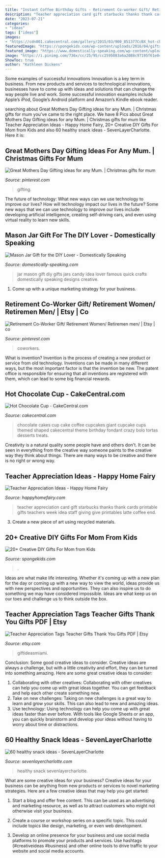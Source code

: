```yaml
---
title: "Instant Coffee Birthday Gifts - Retirement Co-worker Gift/ Retirement Women/ Retiremen Men/"
description: "Teacher appreciation card gift starbucks thanks thank cards printable gifts teachers week idea staff giving give printables latte coffee end"
date: "2023-07-21"
categories:
- "ideas"
tags: ["ideas"]
images:
- "https://cdn001.cakecentral.com/gallery/2015/03/900_851377CcBX_hot-chocolate-cup.jpg"
featuredImage: "https://spongekids.com/wp-content/uploads/2016/04/gifts-for-mom-from-kids/22-diy-gifts-for-mom-from-kids.jpg"
featured_image: "https://www.domestically-speaking.com/wp-content/uploads/2015/11/Mason-Jar-DIYer-Gift-Idea-plus-29-more.jpg"
image: "https://i.pinimg.com/736x/cc/25/95/cc2595083a6a2088c97195f61e0cc3b3.jpg"
ShowToc: true
author: "Kathleen Dickens"
---
```



Some examples of successful innovations
Innovation is a key term in business. From new products and services to technological innovations, businesses have to come up with ideas and solutions that can change the way people live and work. Some successful innovation examples include Apple’s iPod, Google’s Android platform and Amazon’s Kindle ebook reader.

	

		
searching about Great Mothers Day Gifting ideas for any Mum. | Christmas gifts for mum you've came to the right place. We have 8 Pics about Great Mothers Day Gifting ideas for any Mum. | Christmas gifts for mum like Teacher Appreciation Ideas - Happy Home Fairy, 20+ Creative DIY Gifts For Mom from Kids and also 60 healthy snack ideas - SevenLayerCharlotte. Here it is:
		
    
## Great Mothers Day Gifting Ideas For Any Mum. | Christmas Gifts For Mum

<img loading=lazy src="https://i.pinimg.com/736x/cc/25/95/cc2595083a6a2088c97195f61e0cc3b3.jpg" onerror="this.onerror=null;this.src='https://tse3.mm.bing.net/th?id=OIP.gB26gehQEiAs1FqZgWP-DAHaLH&amp;pid=15.1';" alt="Great Mothers Day Gifting ideas for any Mum. | Christmas gifts for mum">

_Source: pinterest.com_

>gifting. 

	

The future of technology: What new ways can we use technology to improve our lives?
How will technology impact our lives in the future? Some new ways that we can use technology to improve our lives include developing artificial intelligence, creating self-driving cars, and even using virtual reality to learn new skills.

    
## Mason Jar Gift For The DIY Lover - Domestically Speaking

<img loading=lazy src="https://www.domestically-speaking.com/wp-content/uploads/2015/11/Mason-Jar-DIYer-Gift-Idea-plus-29-more.jpg" onerror="this.onerror=null;this.src='https://tse1.mm.bing.net/th?id=OIP.rAdYsWEhOxjC8IVWrPigLQHaNX&amp;pid=15.1';" alt="Mason Jar Gift for the DIY Lover - Domestically Speaking">

_Source: domestically-speaking.com_

>jar mason gift diy gifts jars candy idea lover famous quick crafts domestically speaking designs creative. 

	

1. Come up with a unique marketing strategy for your business.

    
## Retirement Co-Worker Gift/ Retirement Women/ Retiremen Men/ | Etsy | Co

<img loading=lazy src="https://i.pinimg.com/736x/3a/55/3a/3a553aaa67a2b73fe58698ba23548cf1.jpg" onerror="this.onerror=null;this.src='https://tse2.mm.bing.net/th?id=OIP.l-_p9_ALMA4ri-fPsLnvyAHaJ3&amp;pid=15.1';" alt="Retirement Co-Worker Gift/ Retirement Women/ Retiremen men/ | Etsy | co">

_Source: pinterest.com_

>coworkers. 

	

What is invention?
Invention is the process of creating a new product or service from old technology. Inventions can be made in many different ways, but the most important factor is that the invention be new. 
The patent office is responsible for ensuring that all inventions are registered with them, which can lead to some big financial rewards.

    
## Hot Chocolate Cup - CakeCentral.com

<img loading=lazy src="https://cdn001.cakecentral.com/gallery/2015/03/900_851377CcBX_hot-chocolate-cup.jpg" onerror="this.onerror=null;this.src='https://tse1.mm.bing.net/th?id=OIP.qjz-gU2A2eWiX7MVvpmtyQHaJ4&amp;pid=15.1';" alt="Hot Chocolate Cup - CakeCentral.com">

_Source: cakecentral.com_

>chocolate cakes cup cake coffee cupcakes giant cupcake cups themed shaped cakecentral theme birthday fondant crazy bolo tortas desserts treats. 

	

Creativity is a natural quality some people have and others don't. It can be seen in everything from the creative way someone paints to the creative way they think about things. There are many ways to be creative and there is no right or wrong way.

    
## Teacher Appreciation Ideas - Happy Home Fairy

<img loading=lazy src="http://happyhomefairy.com/wp-content/uploads/2011/04/teacher-appreciation-21.jpg" onerror="this.onerror=null;this.src='https://tse1.mm.bing.net/th?id=OIP.EQFniyDntywbl7GouULDuAHaLG&amp;pid=15.1';" alt="Teacher Appreciation Ideas - Happy Home Fairy">

_Source: happyhomefairy.com_

>teacher appreciation card gift starbucks thanks thank cards printable gifts teachers week idea staff giving give printables latte coffee end. 

	

3. Create a new piece of art using recycled materials.

    
## 20+ Creative DIY Gifts For Mom From Kids

<img loading=lazy src="https://spongekids.com/wp-content/uploads/2016/04/gifts-for-mom-from-kids/22-diy-gifts-for-mom-from-kids.jpg" onerror="this.onerror=null;this.src='https://tse2.mm.bing.net/th?id=OIP.Ehd0_GrqDH__QDFDmxg0vwHaLl&amp;pid=15.1';" alt="20+ Creative DIY Gifts For Mom from Kids">

_Source: spongekids.com_

>. 

	

Ideas are what make life interesting. Whether it's coming up with a new plan for the day or coming up with a new way to view the world, ideas provide us with new perspectives and opportunities. They can also inspire us to do something we may have considered impossible. Ideas are what keep us on our toes and challenge us to think outside the box.

    
## Teacher Appreciation Tags Teacher Gifts Thank You Gifts PDF | Etsy

<img loading=lazy src="https://i.etsystatic.com/6871191/r/il/304d39/1066534117/il_794xN.1066534117_tqiu.jpg" onerror="this.onerror=null;this.src='https://tse3.mm.bing.net/th?id=OIP.sBHYaaFoHVuXaunxodtWjAHaJ4&amp;pid=15.1';" alt="Teacher Appreciation Tags Teacher Gifts Thank You Gifts PDF | Etsy">

_Source: etsy.com_

>giftideasmiami. 

	

Conclusion: Some good creative ideas to consider.
Creative ideas are always a challenge, but with a little creativity and effort, they can be turned into something amazing. Here are some great creative ideas to consider: 
1. Collaborating with other creatives: Collaborating with other creatives can help you come up with great ideas together. You can get feedback and help each other create something new. 
2. Take on new challenges: Taking on new challenges is a great way to learn and grow your skills. This can also lead to new and amazing ideas. 
3. Use technology: Using technology can help you come up with great ideas faster than ever before. With tools like Google Sheets or an app, you can quickly brainstorm and develop your ideas without having to worry about time or distractions.

    
## 60 Healthy Snack Ideas - SevenLayerCharlotte

<img loading=lazy src="http://sevenlayercharlotte.com/wp-content/uploads/2018/08/IMG_5790-667x1000.jpg" onerror="this.onerror=null;this.src='https://tse2.mm.bing.net/th?id=OIP.UDgY1XkXFWjN0jSdr5gs2gHaLG&amp;pid=15.1';" alt="60 healthy snack ideas - SevenLayerCharlotte">

_Source: sevenlayercharlotte.com_

>healthy snack sevenlayercharlotte. 

	

What are some creative ideas for your business?
Creative ideas for your business can be anything from new products or services to novel marketing strategies. Here are a few creative ideas that may help you get started:
1. Start a blog and offer free content. This can be used as an advertising and marketing resource, as well as to attract customers who might not otherwise visit your business.

2. Create a course or workshop series on a specific topic. This could include topics like design, marketing, or even web development.

3. Develop an online presence for your business and use social media platforms to promote your products and services. Use hashtags (#creativeideas #business) and other online tools to drive traffic to your website and social media accounts.


